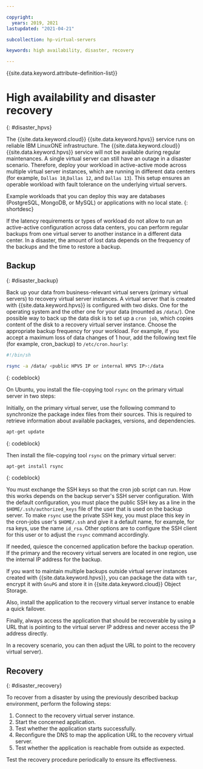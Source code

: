 ```yaml
---

copyright:
  years: 2019, 2021
lastupdated: "2021-04-21"

subcollection: hp-virtual-servers

keywords: high availability, disaster, recovery

---
```


{{site.data.keyword.attribute-definition-list}}

# High availability and disaster recovery
{: #disaster_hpvs}

The {{site.data.keyword.cloud}} {{site.data.keyword.hpvs}} service runs on reliable IBM LinuxONE infrastructure. The {{site.data.keyword.cloud}} {{site.data.keyword.hpvs}} service will not be available during regular maintenances. A single virtual server can still have an outage in a disaster scenario. Therefore, deploy your workload in active-active mode across multiple virtual server instances, which are running in different data centers (for example, `Dallas 10`,`Dallas 12`, and `Dallas 13`). This setup ensures an operable workload with fault tolerance on the underlying virtual servers.

Example workloads that you can deploy this way are databases (PostgreSQL, MongoDB, or MySQL) or applications with no local state.
{: shortdesc}

If the latency requirements or types of workload do not allow to run an active-active configuration across data centers, you can perform regular backups from one virtual server to another instance in a different data center. In a disaster, the amount of lost data depends on the frequency of the backups and the time to restore a backup.  

## Backup
{: #disaster_backup}

Back up your data from business-relevant virtual servers (primary virtual servers) to recovery virtual server instances. A virtual server that is created with {{site.data.keyword.hpvs}} is configured with two disks. One for the operating system and the other one for your data (mounted as `/data/`). One possible way to back up the data disk is to set up a `cron job`, which copies content of the disk to a recovery virtual server instance. Choose the appropriate backup frequency for your workload. For example, if you accept a maximum loss of data changes of 1 hour, add the following text file (for example, cron_backup) to `/etc/cron.hourly`:

```sh
#!/bin/sh

rsync -a /data/ <public HPVS IP or internal HPVS IP>:/data
```
{: codeblock}

On Ubuntu, you install the file-copying tool `rsync` on the primary virtual server in two steps:

Initially, on the primary virtual server, use the following command to synchronize the package index files from their sources. This is required to retrieve information about available packages, versions, and dependencies.

```sh
apt-get update
```
{: codeblock}

Then install the file-copying tool `rsync` on the primary virtual server:

```sh
apt-get install rsync
```
{: codeblock}

You must exchange the SSH keys so that the cron job script can run. How this works depends on the backup server's SSH server configuration. With the default configuration, you must place the public SSH key as a line in the `$HOME/.ssh/authorized_keys` file of the user that is used on the backup server. To make `rsync` use the private SSH key, you must place this key in the cron-jobs user's `$HOME/.ssh` and give it a default name, for example, for rsa keys, use the name  `id_rsa`. Other options are to configure the SSH client for this user or to adjust the `rsync` command accordingly.

If needed, quiesce the concerned application before the backup operation. If the primary and the recovery virtual servers are located in one region, use the internal IP address for the backup.  

If you want to maintain multiple backups outside virtual server instances created with {{site.data.keyword.hpvs}}, you can package the data with `tar`, encrypt it with `GnuPG` and store it in {{site.data.keyword.cloud}} Object Storage.

Also, install the application to the recovery virtual server instance to enable a quick failover.

Finally, always access the application that should be recoverable by using a URL that is pointing to the virtual server IP address and never access the IP address directly.

In a recovery scenario, you can then adjust the URL to point to the recovery virtual server).

## Recovery
{: #disaster_recovery}

To recover from a disaster by using the previously described backup environment, perform the following steps:

1.  Connect to the recovery virtual server instance.
2.  Start the concerned application.
3.  Test whether the application starts successfully.
4.  Reconfigure the DNS to map the application URL to the recovery virtual server.
5.  Test whether the application is reachable from outside as expected.

 Test the recovery procedure periodically to ensure its effectiveness.
 
